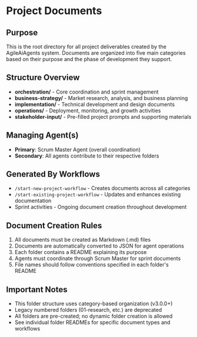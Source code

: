 # Project Documents

## Purpose
This is the root directory for all project deliverables created by the AgileAiAgents system. Documents are organized into five main categories based on their purpose and the phase of development they support.

## Structure Overview
- **orchestration/** - Core coordination and sprint management
- **business-strategy/** - Market research, analysis, and business planning
- **implementation/** - Technical development and design documents
- **operations/** - Deployment, monitoring, and growth activities
- **stakeholder-input/** - Pre-filled project prompts and supporting materials

## Managing Agent(s)
- **Primary**: Scrum Master Agent (overall coordination)
- **Secondary**: All agents contribute to their respective folders

## Generated By Workflows
- `/start-new-project-workflow` - Creates documents across all categories
- `/start-existing-project-workflow` - Updates and enhances existing documentation
- Sprint activities - Ongoing document creation throughout development

## Document Creation Rules
1. All documents must be created as Markdown (.md) files
2. Documents are automatically converted to JSON for agent operations
3. Each folder contains a README explaining its purpose
4. Agents must coordinate through Scrum Master for sprint documents
5. File names should follow conventions specified in each folder's README

## Important Notes
- This folder structure uses category-based organization (v3.0.0+)
- Legacy numbered folders (01-research, etc.) are deprecated
- All folders are pre-created; no dynamic folder creation is allowed
- See individual folder READMEs for specific document types and workflows